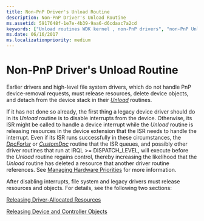 ```yaml
---
title: Non-PnP Driver's Unload Routine
description: Non-PnP Driver's Unload Routine
ms.assetid: 5917648f-1e7e-4b39-9aa6-d6cdaac7a2cd
keywords: ["Unload routines WDK kernel , non-PnP drivers", "non-PnP Unload routine WDK kernel"]
ms.date: 06/16/2017
ms.localizationpriority: medium
---
```


# Non-PnP Driver's Unload Routine





Earlier drivers and high-level file system drivers, which do not handle PnP device-removal requests, must release resources, delete device objects, and detach from the device stack in their [*Unload*](https://msdn.microsoft.com/library/windows/hardware/ff564886) routines.

If it has not done so already, the first thing a legacy device driver should do in its *Unload* routine is to disable interrupts from the device. Otherwise, its ISR might be called to handle a device interrupt while the *Unload* routine is releasing resources in the device extension that the ISR needs to handle the interrupt. Even if its ISR runs successfully in these circumstances, the [*DpcForIsr*](https://msdn.microsoft.com/library/windows/hardware/ff544079) or [*CustomDpc*](https://msdn.microsoft.com/library/windows/hardware/ff542972) routine that the ISR queues, and possibly other driver routines that run at IRQL &gt;= DISPATCH\_LEVEL, will execute before the *Unload* routine regains control, thereby increasing the likelihood that the *Unload* routine has deleted a resource that another driver routine references. See [Managing Hardware Priorities](managing-hardware-priorities.md) for more information.

After disabling interrupts, file system and legacy drivers must release resources and objects. For details, see the following two sections:

[Releasing Driver-Allocated Resources](releasing-driver-allocated-resources.md)

[Releasing Device and Controller Objects](releasing-device-and-controller-objects.md)

 

 




